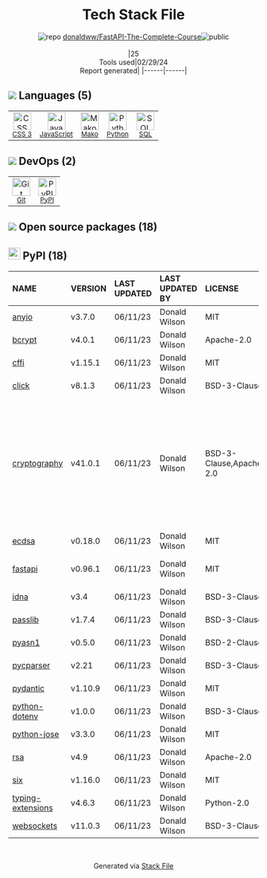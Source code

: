 <!--
&lt;--- Readme.md Snippet without images Start ---&gt;
## Tech Stack
donaldww/FastAPI-The-Complete-Course is built on the following main stack:

- [JavaScript](https://developer.mozilla.org/en-US/docs/Web/JavaScript) – Languages
- [Mako](https://github.com/zzzeek/mako) – Templating Languages & Extensions
- [Python](https://www.python.org) – Languages
- [SQL](https://en.wikipedia.org/wiki/SQL) – Languages

Full tech stack [here](/techstack.md)

&lt;--- Readme.md Snippet without images End ---&gt;

&lt;--- Readme.md Snippet with images Start ---&gt;
## Tech Stack
donaldww/FastAPI-The-Complete-Course is built on the following main stack:

- <img width='25' height='25' src='https://img.stackshare.io/service/1209/javascript.jpeg' alt='JavaScript'/> [JavaScript](https://developer.mozilla.org/en-US/docs/Web/JavaScript) – Languages
- <img width='25' height='25' src='https://img.stackshare.io/service/3583/default_43e3ee00dcc48a40f6fcba33551e4f5a99a10537.png' alt='Mako'/> [Mako](https://github.com/zzzeek/mako) – Templating Languages & Extensions
- <img width='25' height='25' src='https://img.stackshare.io/service/993/pUBY5pVj.png' alt='Python'/> [Python](https://www.python.org) – Languages
- <img width='25' height='25' src='https://img.stackshare.io/service/2271/default_068d33483bba6b81ee13fbd4dc7aab9780896a54.png' alt='SQL'/> [SQL](https://en.wikipedia.org/wiki/SQL) – Languages

Full tech stack [here](/techstack.md)

&lt;--- Readme.md Snippet with images End ---&gt;
-->
<div align="center">

# Tech Stack File
![](https://img.stackshare.io/repo.svg "repo") [donaldww/FastAPI-The-Complete-Course](https://github.com/donaldww/FastAPI-The-Complete-Course)![](https://img.stackshare.io/public_badge.svg "public")
<br/><br/>
|25<br/>Tools used|02/29/24 <br/>Report generated|
|------|------|
</div>

## <img src='https://img.stackshare.io/languages.svg'/> Languages (5)
<table><tr>
  <td align='center'>
  <img width='36' height='36' src='https://img.stackshare.io/service/6727/css.png' alt='CSS 3'>
  <br>
  <sub><a href="https://developer.mozilla.org/en-US/docs/Web/CSS/CSS3">CSS 3</a></sub>
  <br>
  <sub></sub>
</td>

<td align='center'>
  <img width='36' height='36' src='https://img.stackshare.io/service/1209/javascript.jpeg' alt='JavaScript'>
  <br>
  <sub><a href="https://developer.mozilla.org/en-US/docs/Web/JavaScript">JavaScript</a></sub>
  <br>
  <sub></sub>
</td>

<td align='center'>
  <img width='36' height='36' src='https://img.stackshare.io/service/3583/default_43e3ee00dcc48a40f6fcba33551e4f5a99a10537.png' alt='Mako'>
  <br>
  <sub><a href="https://github.com/zzzeek/mako">Mako</a></sub>
  <br>
  <sub></sub>
</td>

<td align='center'>
  <img width='36' height='36' src='https://img.stackshare.io/service/993/pUBY5pVj.png' alt='Python'>
  <br>
  <sub><a href="https://www.python.org">Python</a></sub>
  <br>
  <sub></sub>
</td>

<td align='center'>
  <img width='36' height='36' src='https://img.stackshare.io/service/2271/default_068d33483bba6b81ee13fbd4dc7aab9780896a54.png' alt='SQL'>
  <br>
  <sub><a href="https://en.wikipedia.org/wiki/SQL">SQL</a></sub>
  <br>
  <sub></sub>
</td>

</tr>
</table>

## <img src='https://img.stackshare.io/devops.svg'/> DevOps (2)
<table><tr>
  <td align='center'>
  <img width='36' height='36' src='https://img.stackshare.io/service/1046/git.png' alt='Git'>
  <br>
  <sub><a href="http://git-scm.com/">Git</a></sub>
  <br>
  <sub></sub>
</td>

<td align='center'>
  <img width='36' height='36' src='https://img.stackshare.io/service/12572/-RIWgodF_400x400.jpg' alt='PyPI'>
  <br>
  <sub><a href="https://pypi.org/">PyPI</a></sub>
  <br>
  <sub></sub>
</td>

</tr>
</table>


## <img src='https://img.stackshare.io/group.svg' /> Open source packages (18)</h2>

## <img width='24' height='24' src='https://img.stackshare.io/service/12572/-RIWgodF_400x400.jpg'/> PyPI (18)

|NAME|VERSION|LAST UPDATED|LAST UPDATED BY|LICENSE|VULNERABILITIES|
|:------|:------|:------|:------|:------|:------|
|[anyio](https://pypi.org/project/anyio)|v3.7.0|06/11/23|Donald Wilson |MIT|N/A|
|[bcrypt](https://pypi.org/project/bcrypt)|v4.0.1|06/11/23|Donald Wilson |Apache-2.0|N/A|
|[cffi](https://pypi.org/project/cffi)|v1.15.1|06/11/23|Donald Wilson |MIT|N/A|
|[click](https://pypi.org/project/click)|v8.1.3|06/11/23|Donald Wilson |BSD-3-Clause|N/A|
|[cryptography](https://pypi.org/project/cryptography)|v41.0.1|06/11/23|Donald Wilson |BSD-3-Clause,Apache-2.0|[CVE-2024-26130](https://github.com/advisories/GHSA-6vqw-3v5j-54x4) (High)<br/>[CVE-2023-38325](https://github.com/advisories/GHSA-cf7p-gm2m-833m) (High)<br/>[CVE-2023-50782](https://github.com/advisories/GHSA-3ww4-gg4f-jr7f) (High)<br/>[CVE-2023-49083](https://github.com/advisories/GHSA-jfhm-5ghh-2f97) (Moderate)<br/>[CVE-2024-0727](https://github.com/advisories/GHSA-9v9h-cgj8-h64p) (Moderate)<br/>[](https://github.com/advisories/GHSA-v8gr-m533-ghj9) (Low)<br/>[](https://github.com/advisories/GHSA-jm77-qphf-c4w8) (Low)|
|[ecdsa](https://pypi.org/project/ecdsa)|v0.18.0|06/11/23|Donald Wilson |MIT|[CVE-2024-23342](https://github.com/advisories/GHSA-wj6h-64fc-37mp) (High)|
|[fastapi](https://pypi.org/project/fastapi)|v0.96.1|06/11/23|Donald Wilson |MIT|[](https://github.com/advisories/GHSA-qf9m-vfgh-m389) (High)<br/>[CVE-2024-24762](https://github.com/advisories/GHSA-2jv5-9r88-3w3p) (High)|
|[idna](https://pypi.org/project/idna)|v3.4|06/11/23|Donald Wilson |BSD-3-Clause|N/A|
|[passlib](https://pypi.org/project/passlib)|v1.7.4|06/11/23|Donald Wilson |BSD-3-Clause|N/A|
|[pyasn1](https://pypi.org/project/pyasn1)|v0.5.0|06/11/23|Donald Wilson |BSD-2-Clause|N/A|
|[pycparser](https://pypi.org/project/pycparser)|v2.21|06/11/23|Donald Wilson |BSD-3-Clause|N/A|
|[pydantic](https://pypi.org/project/pydantic)|v1.10.9|06/11/23|Donald Wilson |MIT|N/A|
|[python-dotenv](https://pypi.org/project/python-dotenv)|v1.0.0|06/11/23|Donald Wilson |BSD-3-Clause|N/A|
|[python-jose](https://pypi.org/project/python-jose)|v3.3.0|06/11/23|Donald Wilson |MIT|N/A|
|[rsa](https://pypi.org/project/rsa)|v4.9|06/11/23|Donald Wilson |Apache-2.0|N/A|
|[six](https://pypi.org/project/six)|v1.16.0|06/11/23|Donald Wilson |MIT|N/A|
|[typing-extensions](https://pypi.org/project/typing-extensions)|v4.6.3|06/11/23|Donald Wilson |Python-2.0|N/A|
|[websockets](https://pypi.org/project/websockets)|v11.0.3|06/11/23|Donald Wilson |BSD-3-Clause|N/A|

<br/>
<div align='center'>

Generated via [Stack File](https://github.com/marketplace/stack-file)
